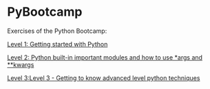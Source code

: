 # PyBootcamp

Exercises of the Python Bootcamp:


[Level 1: Getting started with Python](https://github.com/dexterneutron/pybootcamp/tree/master/level_1)

[Level 2: Python built-in important modules and how to use *args and **kwargs](https://github.com/dexterneutron/pybootcamp/tree/master/level_2)

[Level 3:Level 3 - Getting to know advanced level python techniques](https://github.com/dexterneutron/pybootcamp/tree/master/level_3)